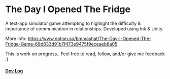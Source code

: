 # The Day I Opened The Fridge
A text-app simulator game attempting to highlight the difficulty &amp; importance of communication in relationships. Developed using Ink &amp; Unity.

More info: https://www.notion.so/bmmashat/The-Day-I-Opened-The-Fridge-Game-69d833d91b7f473e9475f9eceaeb8a05

This is work on progress.. Feel free to read, follow, and/or give me feedback :)


#### [Dev Log](https://github.com/bmmashat/the-day-i-opened-the-fridge/blob/master/DevLog.md)
